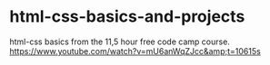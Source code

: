 # html-css-basics-and-projects
html-css basics from the 11,5 hour free code camp course. https://www.youtube.com/watch?v=mU6anWqZJcc&amp;t=10615s
